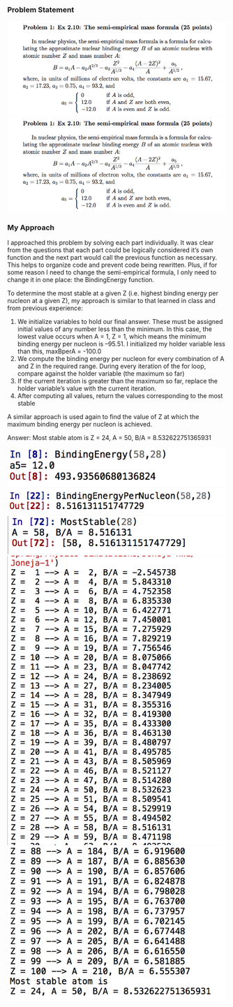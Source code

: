 ### Problem Statement
![ps1](https://github.com/pjoneja/Portfolio/blob/master/Physics%20Simulations/Semi-Empirical%20Mass%20Formula/ps1.png?raw=true)
![ps2](https://github.com/pjoneja/Portfolio/blob/master/Physics%20Simulations/Semi-Empirical%20Mass%20Formula/ps2.png?raw=true)

### My Approach
I approached this problem by solving each part individually. It was clear from the questions that each part could be logically considered it’s own function and the next part would call the previous function as necessary. This helps to organize code and prevent code being rewritten. Plus, if for some reason I need to change the semi-empirical formula, I only need to change it in one place: the BindingEnergy function.

To determine the most stable at a given Z (i.e. highest binding energy per nucleon at a given Z), my approach is similar to that learned in class and from previous experience:
1.	We initialize variables to hold our final answer. These must be assigned initial values of any number less than the minimum. In this case, the lowest value occurs when A = 1, Z = 1, which means the minimum binding energy per nucleon is –95.51. I initialized my holder variable less than this, maxBperA = -100.0
2.	We compute the binding energy per nucleon for every combination of A and Z in the required range. During every iteration of the for loop, compare against the holder variable (the maximum so far)
3.	If the current iteration is greater than the maximum so far, replace the holder variable’s value with the current iteration. 
4.	After computing all values, return the values corresponding to the most stable

A similar approach is used again to find the value of Z at which the maximum binding energy per nucleon is achieved. 

Answer:
Most stable atom is
Z = 24, A = 50, B/A = 8.532622751365931

![1.1](https://github.com/pjoneja/Portfolio/blob/master/Physics%20Simulations/Semi-Empirical%20Mass%20Formula/Joneja-1.1.png?raw=true)
![1.2](https://github.com/pjoneja/Portfolio/blob/master/Physics%20Simulations/Semi-Empirical%20Mass%20Formula/Joneja-1.2.png?raw=true)
![1.3](https://github.com/pjoneja/Portfolio/blob/master/Physics%20Simulations/Semi-Empirical%20Mass%20Formula/Joneja-1.3.png?raw=true)
![1.4a](https://github.com/pjoneja/Portfolio/blob/master/Physics%20Simulations/Semi-Empirical%20Mass%20Formula/Joneja-1.4a.png?raw=true)
![1.4b](https://github.com/pjoneja/Portfolio/blob/master/Physics%20Simulations/Semi-Empirical%20Mass%20Formula/Joneja-1.4b.png?raw=true)